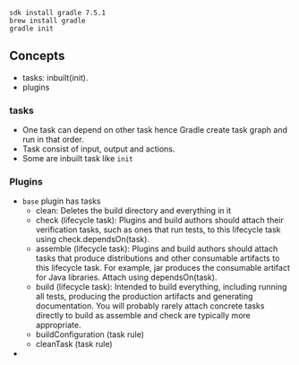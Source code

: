 ```
sdk install gradle 7.5.1
brew install gradle
gradle init
```

## Concepts
* tasks: inbuilt(init).  
* plugins

### tasks
* One task can depend on other task hence Gradle create task graph and run in that order.
* Task consist of input, output and actions.
* Some are inbuilt task like `init`

### Plugins
* `base` plugin has tasks
    * clean: Deletes the build directory and everything in it
    * check (lifecycle task): Plugins and build authors should attach their verification tasks, such as ones that run tests, to this lifecycle task using check.dependsOn(task).
    * assemble (lifecycle task): Plugins and build authors should attach tasks that produce distributions and other consumable artifacts to this lifecycle task. For example, jar produces the consumable artifact for Java libraries. Attach using dependsOn(task).
    * build (lifecycle task): Intended to build everything, including running all tests, producing the production artifacts and generating documentation. You will probably rarely attach concrete tasks directly to build as assemble and check are typically more appropriate.
    * buildConfiguration (task rule)
    * cleanTask (task rule)
* 

